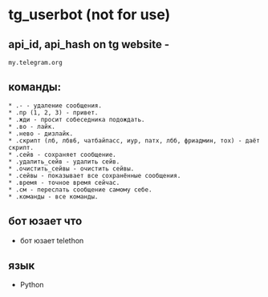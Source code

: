 # tg_userbot (not for use)

## api_id, api_hash on tg website - 
```
my.telegram.org
```

## команды:
```
* .- - удаление сообщения. 
* .пр (1, 2, 3) - привет. 
* .жди - просит собеседника подождать. 
* .во - лайк. 
* .нево - дизлайк. 
* .скрипт (лб, лбв6, чатбайпасс, иур, патх, лбб, фриадмин, тох) - даёт скрипт. 
* .сейв - сохраняет сообщение. 
* .удалить_сейв - удалить сейв. 
* .очистить_сейвы - очистить сейвы. 
* .сейвы - показывает все сохранённые сообщения. 
* .время - точное время сейчас. 
* .см - переслать сообщение самому себе. 
* .команды - все команды. 
```

## бот юзает что
* бот юзает telethon

## язык
* Python
